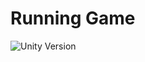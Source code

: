 # Running Game

![Unity Version](https://img.shields.io/badge/Unity-2021.3.5f1-ffffff?style=flat-square&logo=unity&logoColor=white)
